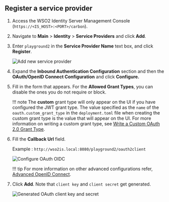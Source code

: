 ## Register a service provider

1.  Access the WSO2 Identity Server Management Console (`https://<IS_HOST>:<PORT>/carbon`).

2.  Navigate to **Main** > **Identity** > **Service Providers** and click **Add**.

3.  Enter `playground2` in the **Service Provider Name** text box, and click **Register**.

     ![Add new service provider](../../../../assets/img/fragments/register-sp-playground.png) 
    
4.  Expand the **Inbound Authentication Configuration** section and then
    the **OAuth/OpenID Connect Configuration** and click **Configure.**   
    
5.  Fill in the form that appears. For the **Allowed Grant Types**, you can disable the ones you do not require or block.
        
    !!! note
        The **custom** grant type will only appear on the UI if you have configured the JWT grant
        type. The value specified as the `name`
        of the `oauth.custom_grant_type` in the `deployment.toml` file when
        creating the custom grant type is the value that will appear on the
        UI. For more information on writing a custom grant type, see
        [Write a Custom OAuth 2.0 Grant Type](../../../../develop/extend/oauth2/write-a-custom-oauth-2.0-grant-type).
        
6.  Fill the **Callback Url** field. 

    Example : `http://wso2is.local:8080/playground2/oauth2client`
    
    ![Configure OAuth OIDC](../../../../assets/img/fragments/configure-oauth-oidc.png)

    !!! tip
        For more information on other advanced configurations
        refer, [Advanced OpenID Connect](../../../../guides/login/oidc-parameters-in-auth-request/).
        
7.  Click **Add**. Note that `client key` and `client secret` get generated.
  
    ![Generated OAuth client key and secret](../../../../assets/img/fragments/generated-key-secret.png) 
